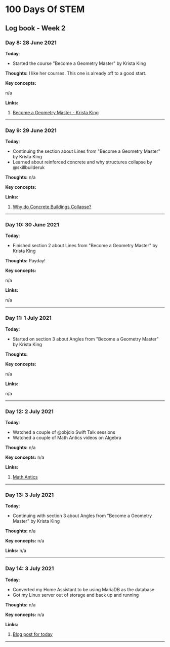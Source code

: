 # 100 Days Of STEM

## Log book - Week 2

### Day 8: 28 June 2021

**Today**:

* Started the course "Become a Geometry Master" by Krista King

**Thoughts:** I like her courses. This one is already off to a good start.

**Key concepts:**

n/a

**Links:**

1. [Become a Geometry Master - Krista King](https://www.udemy.com/course/geometry-basics/)

---

### Day 9: 29 June 2021

**Today**:

* Continuing the section about Lines from "Become a Geometry Master" by Krista King
* Learned about reinforced concrete and why structures collapse by @skillbuilderuk

**Thoughts:** n/a

**Key concepts:**


**Links:**

1. [Why do Concrete Buildings Collapse?](https://www.youtube.com/watch?v=lifCWsD4ckc)

---

### Day 10: 30 June 2021

**Today**: 

* Finished section 2 about Lines from "Become a Geometry Master" by Krista King

**Thoughts:** Payday!

**Key concepts:**

n/a

**Links:**

n/a

---

### Day 11: 1 July 2021

**Today**: 

* Started on section 3 about Angles from "Become a Geometry Master" by Krista King

**Thoughts:**

**Key concepts:**

n/a

**Links:**

n/a

---

### Day 12: 2 July 2021

**Today**:

* Watched a couple of @objcio Swift Talk sessions
* Watched a couple of Math Antics videos on Algebra

**Thoughts:** n/a

**Key concepts:** n/a

**Links:**

1. [Math Antics](https://mathantics.com/)

---

### Day 13: 3 July 2021

**Today**:

* Continuing with section 3 about Angles from "Become a Geometry Master" by Krista King

**Thoughts:** n/a

**Key concepts:** n/a

**Links:** n/a

---

### Day 14: 3 July 2021

**Today**:

* Converted my Home Assistant to be using MariaDB as the database
* Got my Linux server out of storage and back up and running

**Thoughts:** n/a

**Key concepts:** n/a

**Links:**

1. [Blog post for today](https://andrejacobs.org/home-automation/convert-home-assistant-to-use-mariadb-as-the-database/)

---
